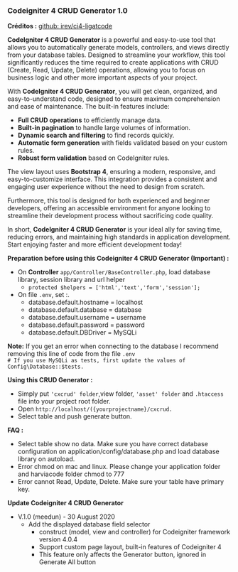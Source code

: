 ### Codeigniter 4 CRUD Generator 1.0

**Créditos :** [github: irev/ci4-ligatcode](https://github.com/irev/ci4-ligatcode)

**CodeIgniter 4 CRUD Generator** is a powerful and easy-to-use tool that allows you to automatically generate models, controllers, and views directly from your database tables. Designed to streamline your workflow, this tool significantly reduces the time required to create applications with CRUD (Create, Read, Update, Delete) operations, allowing you to focus on business logic and other more important aspects of your project.

With **CodeIgniter 4 CRUD Generator**, you will get clean, organized, and easy-to-understand code, designed to ensure maximum comprehension and ease of maintenance. The built-in features include:

*   **Full CRUD operations** to efficiently manage data.
*   **Built-in pagination** to handle large volumes of information.
*   **Dynamic search and filtering** to find records quickly.
*   **Automatic form generation** with fields validated based on your custom rules.
*   **Robust form validation** based on CodeIgniter rules.

The view layout uses **Bootstrap 4**, ensuring a modern, responsive, and easy-to-customize interface. This integration provides a consistent and engaging user experience without the need to design from scratch.

Furthermore, this tool is designed for both experienced and beginner developers, offering an accessible environment for anyone looking to streamline their development process without sacrificing code quality.

In short, **CodeIgniter 4 CRUD Generator** is your ideal ally for saving time, reducing errors, and maintaining high standards in application development. Start enjoying faster and more efficient development today!

**Preparation before using this Codeigniter 4 CRUD Generator (Important) :**

*   On **Controller** `app/Controller/BaseController.php`, load database library, session library and url helper
    *   `protected $helpers = ['html','text','form','session'];`
*   On file `.env`, set :.
    *   database.default.hostname = localhost
    *   database.default.database = database
    *   database.default.username = username
    *   database.default.password = password
    *   database.default.DBDriver = MySQLi

**Note:** If you get an error when connecting to the database I recommend removing this line of code from the file `.env`  
`# If you use MySQLi as tests, first update the values of Config\Database::$tests.`

**Using this CRUD Generator :**

*   Simply put `'cxcrud' folder`,view folder, `'asset' folder` and `.htaccess` file into your project root folder.
*   Open `http://localhost/({yourprojectname}/cxcrud.`
*   Select table and push generate button.

**FAQ :**

*   Select table show no data. Make sure you have correct database configuration on application/config/database.php and load database library on autoload.
*   Error chmod on mac and linux. Please change your application folder and harviacode folder chmod to 777
*   Error cannot Read, Update, Delete. Make sure your table have primary key.

  

**Update Codeigniter 4 CRUD Generator**

*   V.1.0 (meedun) - 30 August 2020
    *   Add the displayed database field selector
        *   construct (model, view and controller) for Codeigniter framework version 4.0.4
        *   Support custom page layout, built-in features of Codeigniter 4
        *   This feature only affects the Generator button, ignored in Generate All button
